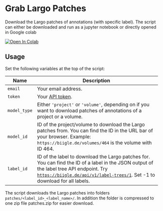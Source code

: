 # Grab Largo Patches

Download the Largo patches of annotations (with specific label). The script can either be downloaded and run as a jupyter notebook or directly opened in Google colab

<a target="_blank" href="https://colab.research.google.com/github/biigle/community-scripts/blob/master/grab-largo-patches/grab-largo-patches.ipynb">
  <img src="https://colab.research.google.com/assets/colab-badge.svg" alt="Open In Colab"/>
</a>

## Usage

Set the following variables at the top of the script:

| Name | Description |
| --- | --- |
| `email` | Your email address. |
| `token` | Your [API token](https://biigle.de/settings/tokens). |
| `model_type` | Either `'project'` or `'volume'`, depending on if you want to download patches of annotations of a project or a volume. |
| `model_id` | ID of the project/volume to download the Largo patches from. You can find the ID in the URL bar of your browser. Example: `https://biigle.de/volumes/464` is the volume with ID 464. |
| `label_id` | ID of the label to download the Largo patches for. You can find the ID of a label in the JSON output of the label tree API endpoint. Try [`https://biigle.de/api/v1/label-trees/1`](https://biigle.de/api/v1/label-trees/1). Set -1 to download for all labels.|

The script downloads the Largo patches into folders  `patches/<label_id>_<label_name>/`. In addition the folder is compressed to one zip file patches.zip for easier download.
